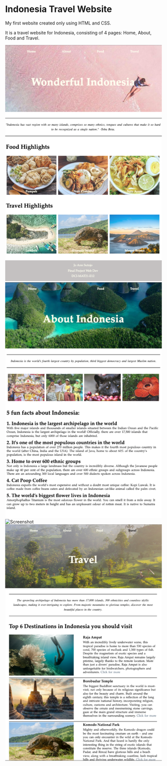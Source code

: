 # Indonesia Travel Website

My first website created only using HTML and CSS. 

It is a travel website for Indonesia, consisting of 4 pages: Home, About, Food and Travel.

![Screenshot](1-home.png)
![Screenshot](2-about.png)
![Screenshot](3-food.png)
![Screenshot](4-travel.png)